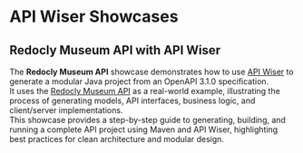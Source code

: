 # API Wiser Showcases

## Redocly Museum API with API Wiser

The **Redocly Museum API** showcase demonstrates how to use [API Wiser](https://github.com/org-metalib/api-wiser) to generate a modular Java project from an OpenAPI 3.1.0 specification.  
It uses the [Redocly Museum API](https://redocly.com/demo/openapi/museum-api) as a real-world example, illustrating the process of generating models, API interfaces, business logic, and client/server implementations.  
This showcase provides a step-by-step guide to generating, building, and running a complete API project using Maven and API Wiser, highlighting best practices for clean architecture and modular design.
